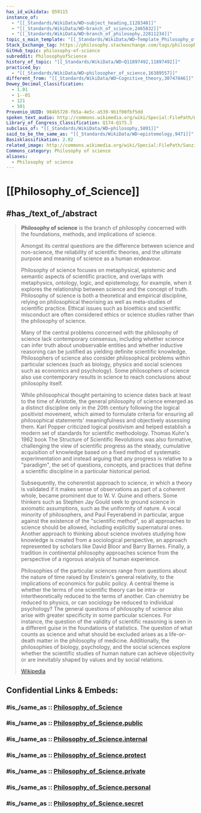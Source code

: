 ```yaml
---
has_id_wikidata: Q59115
instance_of:
  - "[[_Standards/WikiData/WD~subject_heading,1128340]]"
  - "[[_Standards/WikiData/WD~branch_of_science,2465832]]"
  - "[[_Standards/WikiData/WD~branch_of_philosophy,22811234]]"
topic_s_main_template: "[[_Standards/WikiData/WD~Template_Philosophy_of_science,8084428]]"
Stack_Exchange_tag: https://philosophy.stackexchange.com/tags/philosophy-of-science
GitHub_topic: philosophy-of-science
subreddit: PhilosophyofScience
history_of_topic: "[[_Standards/WikiData/WD~Q11897492,11897492]]"
practiced_by:
  - "[[_Standards/WikiData/WD~philosopher_of_science,16389557]]"
different_from: "[[_Standards/WikiData/WD~Cognitive_theory,30747846]]"
Dewey_Decimal_Classification:
  - 1.01
  - 1--01
  - 121
  - 501
Provenio_UUID: 984b5720-f65a-4e5c-a539-9b1f00fbf5dd
spoken_text_audio: http://commons.wikimedia.org/wiki/Special:FilePath/Wikipedia%20-%20Philosophy%20of%20science%20%28spoken%20by%20AI%20voice%29.mp3
Library_of_Congress_Classification: Q174-Q175.3
subclass_of: "[[_Standards/WikiData/WD~philosophy,5891]]"
said_to_be_the_same_as: "[[_Standards/WikiData/WD~epistemology,9471]]"
Basisklassifikation: 2.02
related_image: http://commons.wikimedia.org/wiki/Special:FilePath/Sanzio%2001%20Plato%20Aristotle.jpg
Commons_category: Philosophy of science
aliases:
  - Philosophy of science
---
```


# [[Philosophy_of_Science]] 

## #has_/text_of_/abstract 

> **Philosophy of science** is the branch of philosophy 
> concerned with the foundations, methods, and implications of science. 
> 
> Amongst its central questions are the difference between science and non-science, 
> the reliability of scientific theories, 
> and the ultimate purpose and meaning of science as a human endeavour. 
> 
> Philosophy of science focuses on metaphysical, epistemic and semantic aspects of scientific practice, and overlaps with metaphysics, ontology, logic, and epistemology, for example, when it explores the relationship between science and the concept of truth. Philosophy of science is both a theoretical and empirical discipline, relying on philosophical theorising as well as meta-studies of scientific practice. Ethical issues such as bioethics and scientific misconduct are often considered ethics or science studies rather than the philosophy of science.
>
> Many of the central problems concerned with the philosophy of science lack contemporary consensus, including whether science can infer truth about unobservable entities and whether inductive reasoning can be justified as yielding definite scientific knowledge. Philosophers of science also consider philosophical problems within particular sciences (such as biology, physics and social sciences such as economics and psychology). Some philosophers of science also use contemporary results in science to reach conclusions about philosophy itself.
>
> While philosophical thought pertaining to science dates back at least to the time of Aristotle, the general philosophy of science emerged as a distinct discipline only in the 20th century following the logical positivist movement, which aimed to formulate criteria for ensuring all philosophical statements' meaningfulness and objectively assessing them. Karl Popper criticized logical positivism and helped establish a modern set of standards for scientific methodology. Thomas Kuhn's 1962 book The Structure of Scientific Revolutions was also formative, challenging the view of scientific progress as the steady, cumulative acquisition of knowledge based on a fixed method of systematic experimentation and instead arguing that any progress is relative to a "paradigm", the set of questions, concepts, and practices that define a scientific discipline in a particular historical period.
>
> Subsequently, the coherentist approach to science, in which a theory is validated if it makes sense of observations as part of a coherent whole, became prominent due to W. V. Quine and others. Some thinkers such as Stephen Jay Gould seek to ground science in axiomatic assumptions, such as the uniformity of nature. A vocal minority of philosophers, and Paul Feyerabend in particular, argue against the existence of the "scientific method", so all approaches to science should be allowed, including explicitly supernatural ones. Another approach to thinking about science involves studying how knowledge is created from a sociological perspective, an approach represented by scholars like David Bloor and Barry Barnes. Finally, a tradition in continental philosophy approaches science from the perspective of a rigorous analysis of human experience.
>
> Philosophies of the particular sciences range from questions about the nature of time raised by Einstein's general relativity, to the implications of economics for public policy. A central theme is whether the terms of one scientific theory can be intra- or intertheoretically reduced to the terms of another. Can chemistry be reduced to physics, or can sociology be reduced to individual psychology? The general questions of philosophy of science also arise with greater specificity in some particular sciences. For instance, the question of the validity of scientific reasoning is seen in a different guise in the foundations of statistics. The question of what counts as science and what should be excluded arises as a life-or-death matter in the philosophy of medicine. Additionally, the philosophies of biology, psychology, and the social sciences explore whether the scientific studies of human nature can achieve objectivity or are inevitably shaped by values and by social relations.
>
> [Wikipedia](https://en.wikipedia.org/wiki/Philosophy%20of%20science)


## Confidential Links & Embeds: 

### #is_/same_as :: [Philosophy_of_Science](/_Standards/Philosophy/Philosopher/Philosophy_of_Science.md) 

### #is_/same_as :: [Philosophy_of_Science.public](/_public/Philosophy/Philosopher/Philosophy_of_Science.public.md) 

### #is_/same_as :: [Philosophy_of_Science.internal](/_internal/Philosophy/Philosopher/Philosophy_of_Science.internal.md) 

### #is_/same_as :: [Philosophy_of_Science.protect](/_protect/Philosophy/Philosopher/Philosophy_of_Science.protect.md) 

### #is_/same_as :: [Philosophy_of_Science.private](/_private/Philosophy/Philosopher/Philosophy_of_Science.private.md) 

### #is_/same_as :: [Philosophy_of_Science.personal](/_personal/Philosophy/Philosopher/Philosophy_of_Science.personal.md) 

### #is_/same_as :: [Philosophy_of_Science.secret](/_secret/Philosophy/Philosopher/Philosophy_of_Science.secret.md)

